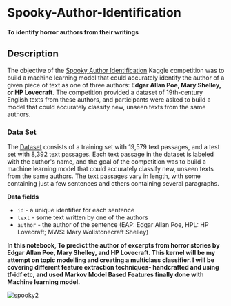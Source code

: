 # Spooky-Author-Identification
#### To identify horror authors from their writings

## **Description**
The objective of the [Spooky Author Identification](https://www.kaggle.com/competitions/spooky-author-identification/overview) Kaggle competition was to build a machine learning model that could accurately identify the author of a given piece of text as one of three authors: **Edgar Allan Poe, Mary Shelley, or HP Lovecraft**. The competition provided a dataset of 19th-century English texts from these authors, and participants were asked to build a model that could accurately classify new, unseen texts from the same authors.


### **Data Set**

The [Dataset](https://www.kaggle.com/competitions/spooky-author-identification/data) consists of a training set with 19,579 text passages, and a test set with 8,392 text passages.
Each text passage in the dataset is labeled with the author's name, and the goal of the competition was to build a machine learning model that could accurately classify new, unseen texts from the same authors. The text passages vary in length, with some containing just a few sentences and others containing several paragraphs.

**Data fields**
- `id` - a unique identifier for each sentence
- `text` - some text written by one of the authors
- `author` - the author of the sentence (EAP: Edgar Allan Poe, HPL: HP Lovecraft; MWS: Mary Wollstonecraft Shelley)

**In this notebook, To predict the author of excerpts from horror stories by Edgar Allan Poe, Mary Shelley, and HP Lovecraft. This kernel will be my attempt on topic modelling and creating a multiclass classifier. I will be covering different feature extraction techniques- handcrafted and using tf-idf etc, and used Markov Model Based Features finally done with Machine learning model.**

![spooky2](https://user-images.githubusercontent.com/109660074/236336643-88a97bdd-f56a-47c4-bada-4c0fc6fd7802.jpg)


 
